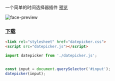 一个简单的时间选择器插件
[预览](https://zaqmjuop.github.io/datepicker/)

![face-preview](./src/readme-pic.png)

### [下载](https://github.com/zaqmjuop/datepicker/releases/download/1.0.1/build.zip)

```html
<link rel="stylesheet" href="datepicker.css">
<script src="datepicker.js"></script>
```

```javascript
import datepicker from './datepicker.js';


const input = document.querySelector('#input');
datepicker(input);
```